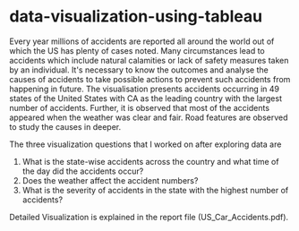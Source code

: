 # data-visualization-using-tableau
Every year millions of accidents are reported all around the world out of which the US has plenty of cases noted. Many circumstances lead to accidents which include natural calamities or lack of safety measures taken by an individual. It's necessary to know the outcomes and analyse the causes of accidents to take possible actions to prevent such accidents from happening in future. The visualisation presents accidents occurring in 49 states of the United States with CA as the leading country with the largest number of accidents. Further, it is observed that most of the accidents appeared when the weather was clear and fair. Road features are observed to study the causes in deeper. 

The three visualization questions that I worked on after exploring data are  
1.	What is the state-wise accidents across the country and what time of the day did the accidents occur?  
2.	Does the weather affect the accident numbers?  
3.	What is the severity of accidents in the state with the highest number of accidents?

Detailed Visualization is explained in the report file (US_Car_Accidents.pdf).
